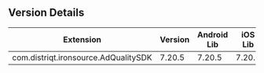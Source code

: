 ## Version Details

| Extension | Version | Android Lib | iOS Lib |
| --- | --- | --- | --- |
| com.distriqt.ironsource.AdQualitySDK | 7.20.5 | 7.20.5 | 7.20.6 |
